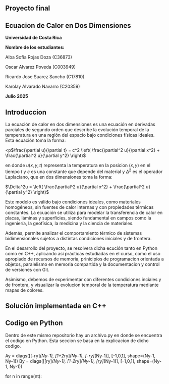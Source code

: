 ## Proyecto final

## Ecuacion de Calor en Dos Dimensiones

**Universidad de Costa Rica**

**Nombre de los estudiantes:**

Alba Sofia Rojas Doza (C36873)

Oscar Alvarez Poveda (C003949) 

Ricardo Jose Suarez Sancho (C17810)

Karolay Alvarado Navarro (C20359)


**Julio 2025**


## Introduccion

La ecuación de calor en dos dimensiones es una ecuación en derivadas parciales de segundo orden que describe la evolución temporal de la temperatura en una región del espacio bajo condiciones físicas ideales. Esta ecuación toma la forma:

 <p$\frac{\partial u}{\partial t} = c^2 \left( \frac{\partial^2 u}{\partial x^2} + \frac{\partial^2 u}{\partial y^2} \right)$</p>

en donde $u(x,y,t)$ representa la temperatura en la posicion $(x,y)$ en el tiempo $t$ y $c$ es una constante que depende del material y $\Delta^2$ es el operador Laplaciano, que en dos dimensiones toma la forma:

$\Delta^2u = \left( \frac{\partial^2 u}{\partial x^2} + \frac{\partial^2 u}{\partial y^2} \right)$

Este modelo es válido bajo condiciones ideales, como materiales homogéneos, sin fuentes de calor internas y con propiedades térmicas constantes. La ecuación se utiliza para modelar la transferencia de calor en placas, láminas y superficies, siendo fundamental en campos como la ingeniería, la geofísica, la medicina y la ciencia de materiales.

Además,  permite analizar el comportamiento térmico de sistemas bidimensionales sujetos a distintas condiciones iniciales y de frontera.

En el desarrollo del proyecto, se resolvera dicha ecución tanto en Python como en C++, aplicando así prácticas estudiadas en el curso, como el uso apropiado de recursos de memoria, prinicipios de programacion orientada a objetos, paralelismo en memoria compartida y la documentacion y control de versiones con Git. 

Asimismo, debemos de experimentar con diferentes condiciones inciales y de frontera, y visualizar la evolucion temporal de la temperatura mediante mapas de colores. 


## Solución implementada en C++



## Codigo en Python
Dentro de este mismo repositorio hay un archivo.py en donde se encuentra el codigo en Python. Esta seccion se basa en la explicacion de dicho codigo. 

Ay = diags([[-ry]*(Ny-1), [1+2*ry]*(Ny-1), [-ry]*(Ny-1)], [-1,0,1], shape=(Ny-1, Ny-1))
By = diags([[ry]*(Ny-1), [1-2*ry]*(Ny-1), [ry]*(Ny-1)], [-1,0,1], shape=(Ny-1, Ny-1))

for n in range(nt):
  
